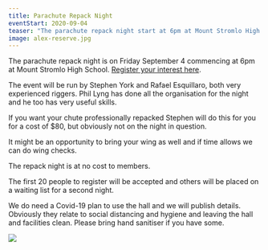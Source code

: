 ```yaml
---
title: Parachute Repack Night
eventStart: 2020-09-04
teaser: "The parachute repack night start at 6pm at Mount Stromlo High School.."
image: alex-reserve.jpg
---
```

The parachute repack night is on Friday September 4 commencing at 6pm at Mount Stromlo High School.
[Register your interest here](https://tinyurl.com/yxe78955).

The event will be run by Stephen York and Rafael Esquillaro, both very experienced riggers.
Phil Lyng has done all the organisation for the night and he too has very useful skills.

If you want your chute professionally repacked Stephen will do this for you for a cost of $80, but obviously not on the night in question.

It might be an opportunity to bring your wing as well and if time allows we can do wing checks.

The repack night is at no cost to members.

The first 20 people to register will be accepted and others will be placed on a waiting list for a second night.

We do need a Covid-19 plan to use the hall and we will publish details.
Obviously they relate to social distancing and hygiene and leaving the hall and facilities clean.
Please bring hand sanitiser if you have some.

![](/images/alex-reserve.jpg)
